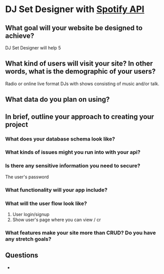 # DJ Set Designer with [Spotify API](https://developer.spotify.com/documentation/web-api/)

## What goal will your website be designed to achieve?

DJ Set Designer will help 5

## What kind of users will visit your site? In other words, what is the demographic of your users?

Radio or online live format DJs with shows consisting of music and/or talk. 

## What data do you plan on using?

## In brief, outline your approach to creating your project 



### What does your database schema look like?

### What kinds of issues might you run into with your api?

### Is there any sensitive information you need to secure?

The user's password

### What functionality will your app include?

### What will the user flow look like?

1. User login/signup
2. Show user's page where you can view / cr

###  What features make your site more than CRUD? Do you have any stretch goals?



## Questions

- 